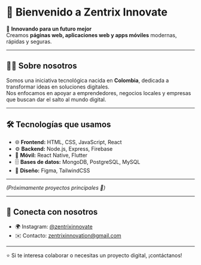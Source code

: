 # 👋 Bienvenido a Zentrix Innovate

🚀 **Innovando para un futuro mejor**  
Creamos **páginas web, aplicaciones web y apps móviles** modernas, rápidas y seguras.  

---

## 🧑‍💻 Sobre nosotros
Somos una iniciativa tecnológica nacida en **Colombia**, dedicada a transformar ideas en soluciones digitales.  
Nos enfocamos en apoyar a emprendedores, negocios locales y empresas que buscan dar el salto al mundo digital.  

---

## 🛠️ Tecnologías que usamos
- 🌐 **Frontend:** HTML, CSS, JavaScript, React 
- ⚙️ **Backend:** Node.js, Express, Firebase  
- 📱 **Móvil:** React Native, Flutter  
- 🗄️ **Bases de datos:** MongoDB, PostgreSQL, MySQL  
- 🎨 **Diseño:** Figma, TailwindCSS  

---

*(Próximamente proyectos principales 🚀)*  

---

## 📲 Conecta con nosotros
- 🌍 Instagram: [@zentrixinnovate](https://instagram.com/zentrix.innovate)  
- ✉️ Contacto: zentrixinnovation@gmail.com 

---

⭐️ Si te interesa colaborar o necesitas un proyecto digital, ¡contáctanos!
